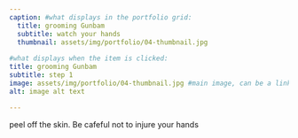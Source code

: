 ```yaml
---
caption: #what displays in the portfolio grid:
  title: grooming Gunbam
  subtitle: watch your hands
  thumbnail: assets/img/portfolio/04-thumbnail.jpg
  
#what displays when the item is clicked:
title: grooming Gunbam
subtitle: step 1
image: assets/img/portfolio/04-thumbnail.jpg #main image, can be a link or a file in assets/img/portfolio
alt: image alt text

---
```

peel off the skin. Be cafeful not to injure your hands